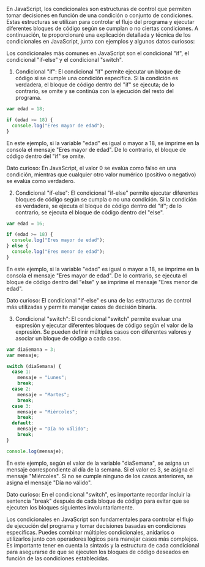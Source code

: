 En JavaScript, los condicionales son estructuras de control que permiten tomar decisiones en función de una condición o conjunto de condiciones. Estas estructuras se utilizan para controlar el flujo del programa y ejecutar diferentes bloques de código según se cumplan o no ciertas condiciones. A continuación, te proporcionaré una explicación detallada y técnica de los condicionales en JavaScript, junto con ejemplos y algunos datos curiosos:

Los condicionales más comunes en JavaScript son el condicional "if", el condicional "if-else" y el condicional "switch".

1. Condicional "if":
El condicional "if" permite ejecutar un bloque de código si se cumple una condición específica. Si la condición es verdadera, el bloque de código dentro del "if" se ejecuta; de lo contrario, se omite y se continúa con la ejecución del resto del programa.

```javascript
var edad = 18;

if (edad >= 18) {
  console.log("Eres mayor de edad");
}
```

En este ejemplo, si la variable "edad" es igual o mayor a 18, se imprime en la consola el mensaje "Eres mayor de edad". De lo contrario, el bloque de código dentro del "if" se omite.

Dato curioso: En JavaScript, el valor 0 se evalúa como falso en una condición, mientras que cualquier otro valor numérico (positivo o negativo) se evalúa como verdadero.

2. Condicional "if-else":
El condicional "if-else" permite ejecutar diferentes bloques de código según se cumpla o no una condición. Si la condición es verdadera, se ejecuta el bloque de código dentro del "if"; de lo contrario, se ejecuta el bloque de código dentro del "else".

```javascript
var edad = 16;

if (edad >= 18) {
  console.log("Eres mayor de edad");
} else {
  console.log("Eres menor de edad");
}
```

En este ejemplo, si la variable "edad" es igual o mayor a 18, se imprime en la consola el mensaje "Eres mayor de edad". De lo contrario, se ejecuta el bloque de código dentro del "else" y se imprime el mensaje "Eres menor de edad".

Dato curioso: El condicional "if-else" es una de las estructuras de control más utilizadas y permite manejar casos de decisión binaria.

3. Condicional "switch":
El condicional "switch" permite evaluar una expresión y ejecutar diferentes bloques de código según el valor de la expresión. Se pueden definir múltiples casos con diferentes valores y asociar un bloque de código a cada caso.

```javascript
var diaSemana = 3;
var mensaje;

switch (diaSemana) {
  case 1:
    mensaje = "Lunes";
    break;
  case 2:
    mensaje = "Martes";
    break;
  case 3:
    mensaje = "Miércoles";
    break;
  default:
    mensaje = "Día no válido";
    break;
}

console.log(mensaje);
```

En este ejemplo, según el valor de la variable "diaSemana", se asigna un mensaje correspondiente al día de la semana. Si el valor es 3, se asigna el mensaje "Miércoles". Si no se cumple ninguno de los casos anteriores, se asigna el mensaje "Día no válido".

Dato curioso: En el condicional "switch", es importante recordar incluir la sentencia "break" después de cada bloque de código para evitar que se ejecuten los bloques siguientes involuntariamente.

Los condicionales en JavaScript son fundamentales para controlar el flujo de ejecución del programa y tomar decisiones basadas en condiciones específicas. Puedes combinar múltiples condicionales, anidarlos o utilizarlos junto con operadores lógicos para manejar casos más complejos. Es importante tener en cuenta la sintaxis y la estructura de cada condicional para asegurarse de que se ejecuten los bloques de código deseados en función de las condiciones establecidas.